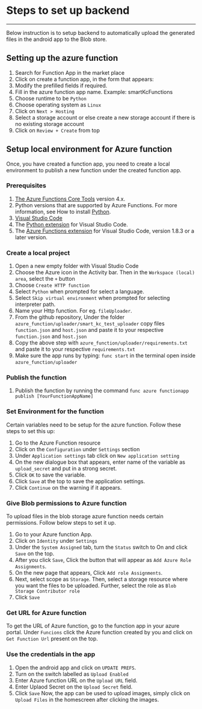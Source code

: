 # Steps to set up backend
-------------------------------
Below instruction is to setup backend to automatically upload the generated files in the android app to the Blob store.
## Setting up the azure function
1. Search for Function App in the market place
2. Click on create a function app, in the form that appears:
  0. Modify the prefilled fields if required. 
  1. Fill in the azure function app name. Example: smartKcFunctions
  2. Choose runtime to be `Python`
  3. Choose operating system as `Linux`
3. Click on `Next > Hosting`
4. Select a storage account or else create a new storage account if there is no existing storage account
5. Click on `Review + Create` from top
## Setup local environment for Azure function
Once, you have created a function app, you need to create a local environment to publish a new function under the created function app.
### Prerequisites
1. [The Azure Functions Core Tools](https://learn.microsoft.com/en-us/azure/azure-functions/functions-run-local?tabs=v4%2Clinux%2Ccsharp%2Cportal%2Cbash#install-the-azure-functions-core-tools) version 4.x.
2. Python versions that are supported by Azure Functions. For more information, see How to install [Python](https://wiki.python.org/moin/BeginnersGuide/Download).
3. [Visual Studio Code](https://code.visualstudio.com/)
4. The [Python extension](https://marketplace.visualstudio.com/items?itemName=ms-python.python) for Visual Studio Code.
5. The [Azure Functions extension](https://marketplace.visualstudio.com/items?itemName=ms-azuretools.vscode-azurefunctions) for Visual Studio Code, version 1.8.3 or a later version.

### Create a local project
1. Open a new empty folder with Visual Studio Code
2. Choose the Azure icon in the Activity bar. Then in the `Workspace (local) area`, select the `+` button
3. Choose `Create HTTP function`
4. Select `Python` when prompted for select a language.
5. Select `Skip virtual environment` when prompted for selecting interpreter path.
6. Name your Http function. For eg. `fileUploader`.
7. From the github repository, Under the folder `azure_function/uploader/smart_kc_test_uploader` copy files `function.json` and `host.json` and paste it to your respective `function.json` and `host.json`
8. Copy the above step with `azure_function/uploader/requirements.txt` and paste it to your respective `requirements.txt`
9. Make sure the app runs by typing: `func start` in the terminal open inside `azure_function/uploader`
### Publish the function
1. Publish the function by running the command `func azure functionapp publish [YourFunctionAppName]`

### Set Environment for the function
Certain variables need to be setup for the azure function. Follow these steps to set this up:
1. Go to the Azure Function resource
2. Click on the `Configuration` under `Settings` section
3. Under `Application settings` tab click on `New application setting`
4. On the new dialogue box that appears, enter name of the variable as `upload_secret` and put in a strong secret. 
5. Click `OK` to save the variable.
6. Click `Save` at the top to save the application settings.
7. Click `Continue` on the warning if it appears.

### Give Blob permissions to Azure function
To upload files in the blob storage azure function needs certain permissions. Follow below steps to set it up.
1. Go to your Azure function App.
2. Click on `Identity` under `Settings`
3. Under the `System Assigned` tab, turn the `Status` switch to On and click `Save` on the top.
4. After you click `Save`, Click the button that will appear as `Add Azure Role Assignments`.
5. On the new page that appears, Click `Add role Assignments`.
6. Next, select scope as `Storage`. Then, select a storage resource where you want the files to be uploaded. Further, select the role as `Blob Storage Contributor role`
7. Click `Save`

### Get URL for Azure function
To get the URL of Azure function, go to the function app in your azure portal. Under `Funcions` click the Azure function created by you and click on `Get Function Url` present on the top.
### Use the credentials in the app
1. Open the android app and click on `UPDATE PREFS`.
2. Turn on the switch labelled as `Upload Enabled`
3. Enter Azure function URL on the `Upload URL` field.
4. Enter Uplaod Secret on the `Upload Secret` field.
5. Click `Save`
Now, the app can be used to upload images, simply click on `Upload Files` in the homescreen after clicking the images.
